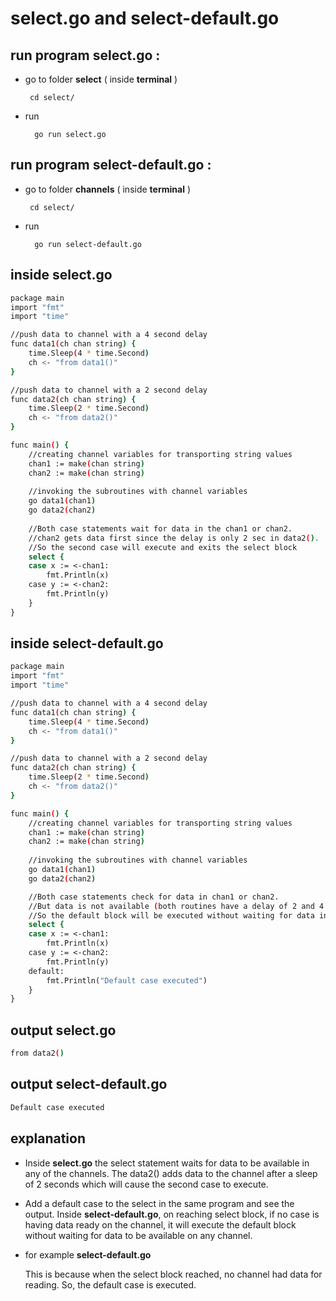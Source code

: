 
# select.go and select-default.go
## run program select.go : 
- go to folder **select** ( inside **terminal** ) 

       cd select/

- run 

        go run select.go

## run program select-default.go : 
- go to folder **channels** ( inside **terminal** ) 

       cd select/

- run 

        go run select-default.go






## inside select.go


```bash
package main
import "fmt"
import "time"

//push data to channel with a 4 second delay
func data1(ch chan string) {  
    time.Sleep(4 * time.Second)
    ch <- "from data1()"
}

//push data to channel with a 2 second delay
func data2(ch chan string) {  
    time.Sleep(2 * time.Second)
    ch <- "from data2()"
}

func main() {
    //creating channel variables for transporting string values
    chan1 := make(chan string)
    chan2 := make(chan string)
    
    //invoking the subroutines with channel variables
    go data1(chan1)
    go data2(chan2)
    
    //Both case statements wait for data in the chan1 or chan2.
    //chan2 gets data first since the delay is only 2 sec in data2().
    //So the second case will execute and exits the select block
    select {
    case x := <-chan1:
        fmt.Println(x)
    case y := <-chan2:
        fmt.Println(y)
    }
}

```


## inside select-default.go

```bash
package main
import "fmt"
import "time"

//push data to channel with a 4 second delay
func data1(ch chan string) {  
    time.Sleep(4 * time.Second)
    ch <- "from data1()"
}

//push data to channel with a 2 second delay
func data2(ch chan string) {  
    time.Sleep(2 * time.Second)
    ch <- "from data2()"
}

func main() {
    //creating channel variables for transporting string values  
    chan1 := make(chan string)
    chan2 := make(chan string)
    
    //invoking the subroutines with channel variables
    go data1(chan1)
    go data2(chan2)

    //Both case statements check for data in chan1 or chan2.
    //But data is not available (both routines have a delay of 2 and 4 sec)
    //So the default block will be executed without waiting for data in channels.
    select {
    case x := <-chan1:
        fmt.Println(x)
    case y := <-chan2:
        fmt.Println(y)
    default:
    	fmt.Println("Default case executed")
    }
}

```


## output select.go

```bash
from data2()
```


## output select-default.go

```bash
Default case executed	

```



## explanation


- Inside **select.go** the select statement waits for data to be available in any of the channels. 
    The data2() adds data to the channel after a sleep of 2 seconds which will cause 
    the second case to execute.

- Add a default case to the select in the same program and see the output. 
    Inside **select-default.go**, on reaching select block, 
    if no case is having data ready on the channel, 
    it will execute the default block 
    without waiting for data to be available on any channel.
- for example **select-default.go**
    
    This is because when the select block reached, 
    no channel had data for reading. So, the default case is executed.